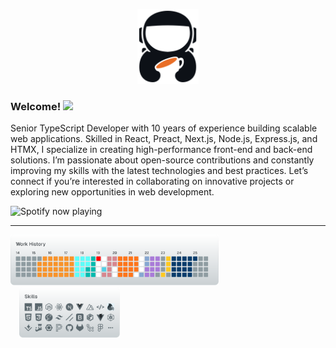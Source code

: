 <p align="center">
   <picture>
      <source media="(prefers-color-scheme: dark)" srcset="./assets/jp-coffee-branding-dark.svg" width="120">
      <img src="./assets/jp-coffee-branding-light.svg" alt="JP.Coffee Logo" height="120">
   </picture>
</p>

<h3>
   Welcome! <img src="https://media.giphy.com/media/hvRJCLFzcasrR4ia7z/giphy.gif" width="28">
</h3>

Senior TypeScript Developer with 10 years of experience building scalable web applications. Skilled in React, Preact, Next.js, Node.js, Express.js, and HTMX, I specialize in creating high-performance front-end and back-end solutions. I’m passionate about open-source contributions and constantly improving my skills with the latest technologies and best practices. Let’s connect if you’re interested in collaborating on innovative projects or exploring new opportunities in web development.

<img src="https://spotify-github-profile.kittinanx.com/api/view?uid=31iisadcqke5h2hlg5ptghquj36e&cover_image=true&theme=natemoo-re&bar_color_cover=true&bar_color=0ab404" alt="Spotify now playing">

---

<p>
  <a
    href="https://jp.coffee"
    target="_blank"
    rel="noopener noreferrer"
    aria-expanded="false"
    aria-label="Link to JP.Coffee"
    title="JP.Coffee"
    style="text-decoration: none"
  >
    <picture>
      <source
         media="(max-width: 600px) and (prefers-color-scheme: dark)"
         srcset="./assets/work-history-dark.svg"
         width="100%"
      >
      <source
         media="(min-width: 601px) and (prefers-color-scheme: dark)"
         srcset="./assets/work-history-dark.svg"
         width="66%"
      >
      <source
         media="(max-width: 600px) and (prefers-color-scheme: light)"
         srcset="./assets/work-history-light.svg"
         width="100%"
      >
      <img src="./assets/work-history-light.svg" alt="JP.Coffee Logo" width="66%">
    </picture>
  </a>
  <a
    href="https://jp.coffee"
    target="_blank"
    rel="noopener noreferrer"
    aria-expanded="false"
    aria-label="Link to JP.Coffee"
    title="JP.Coffee"
    style="text-decoration: none"
  >
    <picture>
      <source
         media="(max-width: 600px) and (prefers-color-scheme: dark)"
         srcset="./assets/skills-dark.svg"
         width="100%"
      >
      <source
         media="(min-width: 601px) and (prefers-color-scheme: dark)"
         srcset="./assets/skills-dark.svg"
         width="32%"
      >
      <source
         media="(max-width: 600px) and (prefers-color-scheme: light)"
         srcset="./assets/skills-light.svg"
         width="100%"
      >
      <img src="./assets/skills-light.svg" alt="JP.Coffee Logo" width="32%" style="margin-left: 14px">
    </picture>
  </a>
</p>
